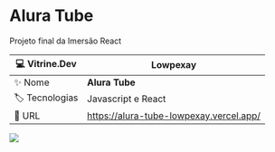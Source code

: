 # Alura Tube

Projeto final da Imersão React

| :computer: Vitrine.Dev |  Lowpexay   |
| -------------  | --- |
| :sparkles: Nome        | **Alura Tube**
| :label: Tecnologias | Javascript e React
| :rocket: URL       | https://alura-tube-lowpexay.vercel.app/

![](https://cdn.discordapp.com/attachments/690327547178909728/1041796108625641614/unknown.png)
